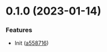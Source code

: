 

# 0.1.0 (2023-01-14)


### Features

* Init ([a558716](https://github.com/neo-andrew-moss/lineage-ts/commit/a558716f027d035f003d9ef1df832af425d4a554))